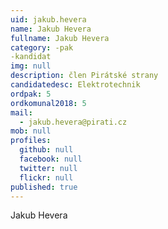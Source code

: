 ```yaml
---
uid: jakub.hevera
name: Jakub Hevera
fullname: Jakub Hevera
category: -pak
-kandidat
img: null
description: člen Pirátské strany
candidatedesc: Elektrotechnik
ordpak: 5
ordkomunal2018: 5
mail:
  - jakub.hevera@pirati.cz
mob: null
profiles:
  github: null
  facebook: null
  twitter: null
  flickr: null
published: true
---
```


Jakub Hevera
